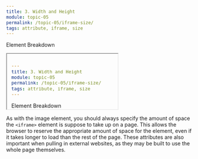 ```yaml
---
title: 3. Width and Height
module: topic-05
permalink: /topic-05/iframe-size/
tags: attribute, iframe, size
---
```


<div class="divider-heading"></div>


<div id="code-heading">Element Breakdown <i class="fas fa-battery-full"></i></div>
<pre id="breakdown-block">
<iframe src="#" <span class="pulsate">width="" height=""</span>></iframe>
</pre>


As with the image element, you should always specify the amount of space the `<iframe>` element is suppose to take up on a page. This allows the browser to reserve the appropriate amount of space for the element, even if it takes longer to load than the rest of the page. These attributes are also important when pulling in external websites, as they may be built to use the whole page themselves.
